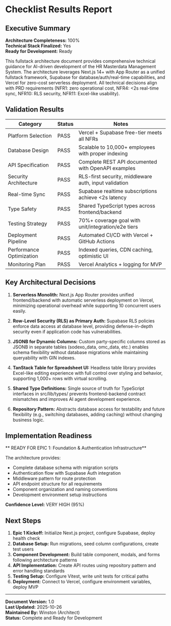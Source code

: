 # Checklist Results Report

## Executive Summary

**Architecture Completeness:** 100%  
**Technical Stack Finalized:**  Yes  
**Ready for Development:**  Ready

This fullstack architecture document provides comprehensive technical guidance for AI-driven development of the HR Masterdata Management System. The architecture leverages Next.js 14+ with App Router as a unified fullstack framework, Supabase for database/auth/real-time capabilities, and Vercel for zero-cost serverless deployment. All technical decisions align with PRD requirements (NFR1: zero operational cost, NFR4: <2s real-time sync, NFR10: RLS security, NFR11: Excel-like usability).

## Validation Results

| Category | Status | Notes |
|----------|--------|-------|
| Platform Selection |  PASS | Vercel + Supabase free-tier meets all NFRs |
| Database Design |  PASS | Scalable to 10,000+ employees with proper indexing |
| API Specification |  PASS | Complete REST API documented with OpenAPI examples |
| Security Architecture |  PASS | RLS-first security, middleware auth, input validation |
| Real-time Sync |  PASS | Supabase realtime subscriptions achieve <2s latency |
| Type Safety |  PASS | Shared TypeScript types across frontend/backend |
| Testing Strategy |  PASS | 70%+ coverage goal with unit/integration/e2e tiers |
| Deployment Pipeline |  PASS | Automated CI/CD with Vercel + GitHub Actions |
| Performance Optimization |  PASS | Indexed queries, CDN caching, optimistic UI |
| Monitoring Plan |  PASS | Vercel Analytics + logging for MVP |

## Key Architectural Decisions

1. **Serverless Monolith:** Next.js App Router provides unified frontend/backend with automatic serverless deployment on Vercel, minimizing operational overhead while supporting 10 concurrent users easily.

2. **Row-Level Security (RLS) as Primary Auth:** Supabase RLS policies enforce data access at database level, providing defense-in-depth security even if application code has vulnerabilities.

3. **JSONB for Dynamic Columns:** Custom party-specific columns stored as JSONB in separate tables (sodexo_data, omc_data, etc.) enables schema flexibility without database migrations while maintaining queryability with GIN indexes.

4. **TanStack Table for Spreadsheet UI:** Headless table library provides Excel-like editing experience with full control over styling and behavior, supporting 1,000+ rows with virtual scrolling.

5. **Shared Type Definitions:** Single source of truth for TypeScript interfaces in src/lib/types/ prevents frontend-backend contract mismatches and improves AI agent development experience.

6. **Repository Pattern:** Abstracts database access for testability and future flexibility (e.g., switching databases, adding caching) without changing business logic.

## Implementation Readiness

** READY FOR EPIC 1: Foundation & Authentication Infrastructure**

The architecture provides:
- Complete database schema with migration scripts
- Authentication flow with Supabase Auth integration
- Middleware pattern for route protection
- API endpoint structure for all requirements
- Component organization and naming conventions
- Development environment setup instructions

**Confidence Level:** VERY HIGH (95%)

## Next Steps

1. **Epic 1 Kickoff:** Initialize Next.js project, configure Supabase, deploy health check
2. **Database Setup:** Run migrations, seed column configurations, create test users
3. **Component Development:** Build table component, modals, and forms following architecture patterns
4. **API Implementation:** Create API routes using repository pattern and error handling standards
5. **Testing Setup:** Configure Vitest, write unit tests for critical paths
6. **Deployment:** Connect to Vercel, configure environment variables, deploy MVP

---

**Document Version:** 1.0  
**Last Updated:** 2025-10-26  
**Maintained By:** Winston (Architect)  
**Status:** Complete and Ready for Development

